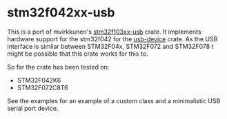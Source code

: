 stm32f042xx-usb
===============

This is a port of mvirkkunen's [stm32f103xx-usb](https://github.com/mvirkkunen/stm32f103xx-usb) crate.
It implements hardware support for the stm32f042 for the [usb-device](https://github.com/mvirkkunen/usb-device) crate.
As the USB interface is similar between STM32F04x, STM32F072 and STM32F078 t might be possible that this crate works for this to.

So far the crate has been tested on:
 - STM32F042K6
 - STM32F072C8T6

See the examples for an example of a custom class and a minimalistic USB serial port device.
